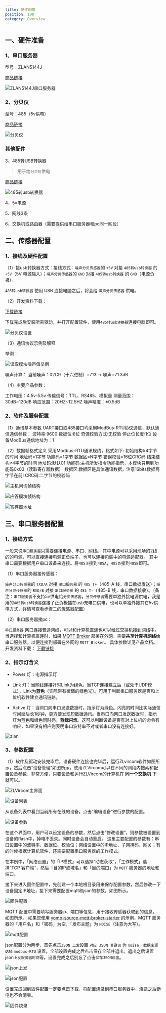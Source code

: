 ```yaml
---
title: 硬件配置
position: 100
category: Overview
---
```


## 一、硬件准备

### 1、串口服务器

型号：ZLAN5144J

[商品链接](https://detail.tmall.com/item.htm?spm=a230r.1.14.1.6bf010b51dxgHY&id=605631547897&ns=1&abbucket=2)

![ZLAN5144J串口服务器](/aiot/串口服务器.png)

### 2、分贝仪

型号：485（5v供电）

[商品链接](https://item.taobao.com/item.htm?spm=a1z09.2.0.0.52f72e8dak2nBI&id=584593530438&_u=m2rqbr9oc6ee)

![分贝仪](/aiot/分贝仪.png)

### 其他配件

3、485转USB转换器
> 用于给`分贝仪`供电

[商品链接](https://detail.tmall.com/item.htm?id=524739452854&spm=a1z09.2.0.0.52f72e8dak2nBI&_u=m2rqbr9ofd17)

![485转usb转换器](/aiot/485转usb转换器.png)

4、5v电源

5、网线3条

6、交换机或路由器（需要提供给串口服务器和pc同一网段）

## 二、传感器配置

### 1、接线及硬件配置

（1）接usb转换器方式：接线方式：`噪声分贝传感器`的 `+5V` 对接 `485转usb转换器` 的 `+5V`（5V 电源输入）；`噪声分贝传感器`的 `GND` 对接 `485转usb转换器` 的 `GND`（电源负极）。

`485转usb转换器` 使用 USB 连接电脑之后，将会给 `噪声分贝传感器` 供电。

（2）开发资料下载：

[下载链接](https://www.prsens.com/index.php?a=shows&catid=45&id=73)

下载完成后安装所需驱动，并打开配置软件，使用`485转usb转换器`连接电脑即可。

![分贝仪设置](/aiot/分贝仪设置.jpg)

（3）通讯协议示例及解释

举例：

![读取模块噪声值举例](/aiot/读取模块噪声值举例.png)

噪声计算：
当前噪声：02C9（十六进制）=713 → 噪声=71.3dB

（4）主要产品参数：

工作电压：4.5v-5.5v
传输信号：TTL、RS485、模拟量
测量范围：30dB~120dB
响应范围：20HZ~12.5HZ
噪声精度：±0.5dB

### 2、软件及服务配置

（1）通讯基本参数
UART接口或485接口均采用ModBus-RTU协议通信，默认通信通信参数：
波特率∶9600
数据位∶8位
奇偶校验方式∶无校验
停止位长度∶1位
设备ModBus通信地址为：1

（2）数据帧格式定义
采用Modbus-RTU通讯规约，格式如下:
初始结构≥4字节的时间
地址码=1字节
功能码=1字节
数据区=N字节
错误校验=16位CRC码
结束结构≥4字节的时间
地址码:默认01
功能码:主机所发指令功能指示，本模块只用到功能码0x03（读取寄存器数据）
数据区:数据区是具体通讯数据，注意16bits数据高字节在前!
CRC码∶二字节的校验码

![主机问询帧结构](/aiot/主机问询帧结构.png)

![应答模块帧结构](/aiot/应答模块帧结构.png)

![寄存器地址](/aiot/寄存器地址.png)

## 三、串口服务器配置

### 1、接线方式

一般来说`串口服务器`只需要连接电源、串口、网线。
其中电源可以采用现场的2线的的电源，可以直接连接电源正负端子，也可以连接包装中的电源适配器。
其中串口需要根据用户串口设备来连接。将`485正`接到`485A`，`485负`接到`485B`即可。

（1）串口服务器接传感器：

`噪声分贝传感器`的 `TXD/A` 对接 `串口服务器` 的 `485 T+`（485-A 线，串口数据发送）；`噪声分贝传感器`的 `RXD/B` 对接 `串口服务器` 的 `485 T-`（485-B 线，串口数据接收）。（备注：`串口服务器`不支持5v供电给`分贝传感器`，`分贝传感器`需要单独外接电源供电，我是用的`485转usb转换器`连接了正负极插在usb充电口供电，也可以单独外接其它5v供电方式，详情可查看步骤二的[传感器配置](#二、传感器配置)）

（2）串口服务器接pc：

`串口服务器` 网口连接普通网线，可以和计算机直连也可以经过交换机接到网络中。当选择和计算机直连时，如果 [MQTT Broker](https://github.com/yomorun/yomo-source-mqtt-broker-starter) 部署在外网，需要**共享计算机网络**给串口服务器，以便连接到部署在外网的 `MQTT Broker`。
具体参数详见产品文档。
开发资料下载：
[下载链接](https://www.prsens.com/index.php?a=shows&catid=45&id=73)

### 2、指示灯含义

- Power 灯：电源指示灯

- Link 灯：当网线连接好时Link为绿色。当TCP连接建立后（或处于UDP模式），Link为**蓝色**（实际带有微弱的绿色光）。可用于判断串口服务器是否和上位机软件建立通讯链路。

- Active 灯：当网口向串口发送数据时，指示灯为绿色。闪亮的时间比实际通信时间延后长1秒钟，更方便发现短数据通讯。当串口向网口发送数据时，指示灯为蓝色和绿色同时亮，**蓝绿闪烁**。这可以判断设备是否有对上位机的命令有响应，如果没有相应则表明串口波特率不对或者串口没有连接好。

![zlan](/aiot/zlan.gif)

### 3、参数配置

（1）软件及驱动安装完毕后，设备硬件连接也完毕后，运行ZLvircom软件如图所示，然后点击“设备管理”如图所示。使用ZLVircom可以在不同的网段内搜索和配置设备参数，非常方便，只要设备和运行ZLVircom的计算机在 **同一个交换机** 下就可以。

![ZLVircom主界面](/aiot/ZLVircom主界面.png)

![设备列表](/aiot/设备列表.png)

从设备列表中看到当前所有在线的设备。点击“编辑设备”进行参数的配置。

![设备参数](/aiot/设备参数.png)

在这个界面中，用户可以设定设备的参数，然后点击“修改设置”，则参数被设置到设备的flash中，掉电不丢失。同时设备会自动重启。
这里主要配置的参数有：串口设置中的波特率、数据位、校验位；网络设置中的IP地址、子网掩码、网关；有的时候根据计算机软件，还需要配置串口服务器的工作模式。

在本例中，「网络设置」的「IP模式」可以选择“动态获取”，「工作模式」选择“TCP 客户端”，然后「目的IP或域名」和「目的端口」为 `MQTT` 服务器的地址和端口。

接下来进入固件配置中，先创建一个本地根目录用来保存配置参数，然后修改一下设备固定IP地址，接下来需要配置mqtt和json的参数，如图所示。

![固件配置](/aiot/固件配置.png)

MQTT 配置中需要填写服务器ip、端口等信息，用于接收传感器获取到的信息，如图所示。
如果您使用 [yomo-source-mqtt-broker-starter](https://github.com/yomorun/yomo-source-mqtt-broker-starter) 的示例，MQTT 服务器的「用户名」和「密码」为空，「发布主题」为 `NOISE`（注意为大写）。

![mqtt配置](/aiot/mqtt配置.png)

json配置分为两步，首先点击`JSON 上发`设置 `对应 JSON 关键词` 为 `noise`，`数据来源选择` `modbus-RTU` 设置，全部设置完成之后点击保存全部并退出。退出之后设置json`上发服务器时间`等，设置完成之后别忘了点击`保存JSON设置`。

![json上发](/aiot/json上发.png)

![json配置](/aiot/json配置.png)

设置完成回到固件配置一定要点击下载，将配置烧录到串口服务器中，烧录之后断电也不会清零。

![固件烧录](/aiot/固件烧录.png)
